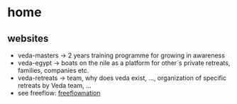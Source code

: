 # home

## websites

- veda-masters  -> 2 years training programme for growing in awareness
- veda-egypt    -> boats on the nile as a platform for other´s private retreats, families, companies etc.
- veda-retreats -> team, why does veda exist, ..., organization of specific retreats by Veda team, ...
- see freeflow: [freeflownation](https://github.com/freeflownation/home)

